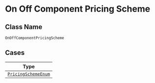 
# On Off Component Pricing Scheme

## Class Name

`OnOffComponentPricingScheme`

## Cases

| Type |
|  --- |
| [`PricingSchemeEnum`](../../../doc/models/pricing-scheme-enum.md) |

